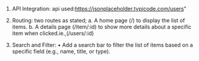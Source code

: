 1. API Integration:
   api used:https://jsonplaceholder.typicode.com/users"
   
3. Routing:
    two routes as stated;
a. A home page (/) to display the list of items.
b. A details page (/item/:id) to show more details about a specific item
when clicked.ie.,(/users/:id)
4. Search and Filter:
• Add a search bar to filter the list of items based on a specific field (e.g.,
name, title, or type).
